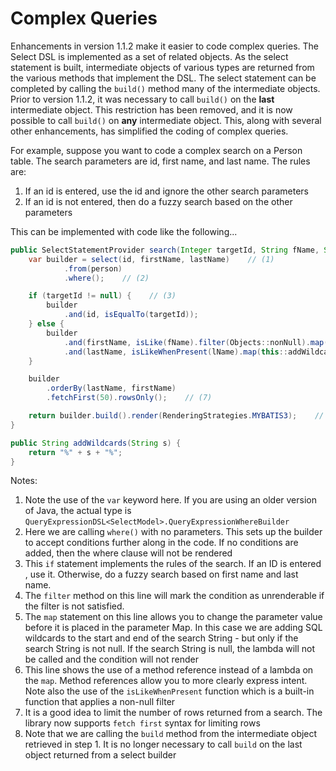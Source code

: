 # Complex Queries
Enhancements in version 1.1.2 make it easier to code complex queries. The Select DSL is implemented as a set of related
objects. As the select statement is built, intermediate objects of various types are returned from the various methods
that implement the DSL. The select statement can be completed by calling the `build()` method many of the intermediate
objects. Prior to version 1.1.2, it was necessary to call `build()` on the **last** intermediate object. This
restriction has been removed, and it is now possible to call `build()` on **any** intermediate object. This, along with
several other enhancements, has simplified the coding of complex queries.

For example, suppose you want to code a complex search on a Person table. The search parameters are id, first name,
and last name. The rules are:

1. If an id is entered, use the id and ignore the other search parameters
1. If an id is not entered, then do a fuzzy search based on the other parameters

This can be implemented with code like the following...

```java
public SelectStatementProvider search(Integer targetId, String fName, String lName) {
    var builder = select(id, firstName, lastName)    // (1)
            .from(person)
            .where();    // (2)

    if (targetId != null) {    // (3)
        builder
            .and(id, isEqualTo(targetId));
    } else {
        builder
            .and(firstName, isLike(fName).filter(Objects::nonNull).map(s -> "%" + s + "%"))    // (4) (5)
            .and(lastName, isLikeWhenPresent(lName).map(this::addWildcards));    // (6)
    }

    builder
        .orderBy(lastName, firstName)
        .fetchFirst(50).rowsOnly();    // (7)

    return builder.build().render(RenderingStrategies.MYBATIS3);    // (8)
}

public String addWildcards(String s) {
    return "%" + s + "%";
}
```

Notes:

1. Note the use of the `var` keyword here. If you are using an older version of Java, the actual type is
   `QueryExpressionDSL<SelectModel>.QueryExpressionWhereBuilder`
1. Here we are calling `where()` with no parameters. This sets up the builder to accept conditions further along in the
   code. If no conditions are added, then the where clause will not be rendered
1. This `if` statement implements the rules of the search. If an ID is entered , use it. Otherwise, do a fuzzy search
   based on first name and last name.
1. The `filter` method on this line will mark the condition as unrenderable if the filter is not satisfied.
1.  The `map` statement on this line allows you to change the parameter value before it is placed in the parameter Map.
   In this case we are adding SQL wildcards to the start and end of the search String - but only if the search String
   is not null. If the search String is null, the lambda will not be called and the condition will not render
1. This line shows the use of a method reference instead of a lambda on the `map`. Method references allow you to more
   clearly express intent. Note also the use of the `isLikeWhenPresent` function which is a built-in function that
   applies a non-null filter
1. It is a good idea to limit the number of rows returned from a search. The library now supports `fetch first` syntax
   for limiting rows
1. Note that we are calling the `build` method from the intermediate object retrieved in step 1. It is no longer
   necessary to call `build` on the last object returned from a select builder

